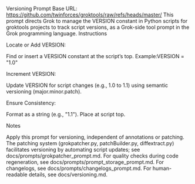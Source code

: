 Versioning Prompt
Base URL: https://github.com/twinforces/groktools/raw/refs/heads/master/
This prompt directs Grok to manage the VERSION constant in Python scripts for groktools projects to track script versions, as a Grok-side tool prompt in the Grok programming language.
Instructions

Locate or Add VERSION:

Find or insert a VERSION constant at the script’s top.
Example:VERSION = "1.0"




Increment VERSION:

Update VERSION for script changes (e.g., 1.0 to 1.1) using semantic versioning (major.minor.patch).


Ensure Consistency:

Format as a string (e.g., "1.1").
Place at script top.



Notes

Apply this prompt for versioning, independent of annotations or patching.
The patching system (grokpatcher.py, patchBuilder.py, diffextract.py) facilitates versioning by automating script updates; see docs/prompts/grokpatcher_prompt.md.
For quality checks during code regeneration, see docs/prompts/prompt_storage_prompt.md.
For changelogs, see docs/prompts/changelogs_prompt.md.
For human-readable details, see docs/versioning.md.

